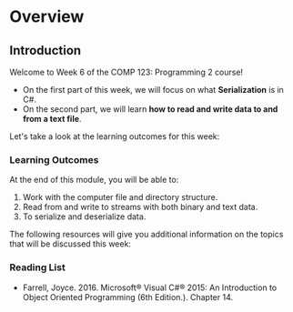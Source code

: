 # Overview

## Introduction

Welcome to Week 6 of the COMP 123: Programming 2 course!
- On the first part of this week, we will focus on what **Serialization** is in C#.
- On the second part, we will learn **how to read and write data to and from a text file**.

Let's take a look at the learning outcomes for this week:

### Learning Outcomes

At the end of this module, you will be able to:  
1. Work with the computer file and directory structure.
2. Read from and write to streams with both binary and text data.
3. To serialize and deserialize data.

The following resources will give you additional information on the topics that will be discussed this week:
### Reading List

- Farrell, Joyce. 2016. Microsoft® Visual C#® 2015: An Introduction to Object Oriented Programming (6th Edition.). Chapter 14.

